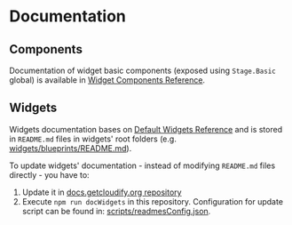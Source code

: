 # Documentation

## Components
Documentation of widget basic components (exposed using `Stage.Basic` global) is available in 
[Widget Components Reference](https://docs.cloudify.co/staging/dev/developer/writing_widgets/widgets-components/).

## Widgets
Widgets documentation bases on 
[Default Widgets Reference](https://docs.cloudify.co/staging/dev/working_with/console/default-widgets-ref/) 
and is stored in `README.md` files in widgets' root folders (e.g. [widgets/blueprints/README.md](../widgets/blueprints/README.md)).

To update widgets' documentation - instead of modifying `README.md` files directly - you have to:
1. Update it in [docs.getcloudify.org repository](https://github.com/cloudify-cosmo/docs.getcloudify.org/tree/master/content/working_with/console/widgets) 
2. Execute `npm run docWidgets` in this repository. Configuration for update script can be found in: 
   [scripts/readmesConfig.json](./../scripts/readmesConfig.json). 
